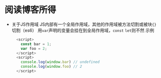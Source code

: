 # 阅读博客所得

- 关于JS作用域
  JS内部有一个全局作用域，其他的作用域被方法切割或被块`{}`切割（es6）
  用`var`声明的变量会挂在到全局作用域，`const` `let`则不然
  示例
  ```js
    <script>
      const bar = 1;
      var foo = 2;
    </script>
    <script>
      console.log(window.bar) // undefined
      console.log(window.foo) // 2
    </script>
  ```